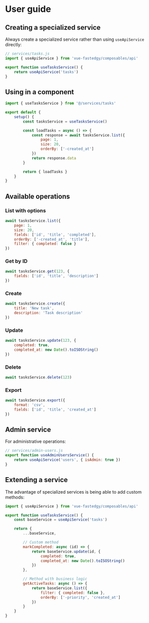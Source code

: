 # User guide

## Creating a specialized service

Always create a specialized service rather than using `useApiService` directly:

```javascript
// services/tasks.js
import { useApiService } from 'vue-fastedgy/composables/api'

export function useTasksService() {
    return useApiService('tasks')
}
```

## Using in a component

```javascript
import { useTasksService } from '@/services/tasks'

export default {
    setup() {
        const tasksService = useTasksService()

        const loadTasks = async () => {
            const response = await tasksService.list({
                page: 1,
                size: 20,
                orderBy: ['-created_at']
            })
            return response.data
        }

        return { loadTasks }
    }
}
```

## Available operations

### List with options

```javascript
await tasksService.list({
    page: 1,
    size: 20,
    fields: ['id', 'title', 'completed'],
    orderBy: ['-created_at', 'title'],
    filter: { completed: false }
})
```

### Get by ID

```javascript
await tasksService.get(123, {
    fields: ['id', 'title', 'description']
})
```

### Create

```javascript
await tasksService.create({
    title: 'New task',
    description: 'Task description'
})
```

### Update

```javascript
await tasksService.update(123, {
    completed: true,
    completed_at: new Date().toISOString()
})
```

### Delete

```javascript
await tasksService.delete(123)
```

### Export

```javascript
await tasksService.export({
    format: 'csv',
    fields: ['id', 'title', 'created_at']
})
```

## Admin service

For administrative operations:

```javascript
// services/admin-users.js
export function useAdminUsersService() {
    return useApiService('users', { isAdmin: true })
}
```

## Extending a service

The advantage of specialized services is being able to add custom methods:

```javascript
import { useApiService } from 'vue-fastedgy/composables/api'

export function useTasksService() {
    const baseService = useApiService('tasks')

    return {
        ...baseService,

        // Custom method
        markCompleted: async (id) => {
            return baseService.update(id, {
                completed: true,
                completed_at: new Date().toISOString()
            })
        },

        // Method with business logic
        getActiveTasks: async () => {
            return baseService.list({
                filter: { completed: false },
                orderBy: ['-priority', 'created_at']
            })
        }
    }
}
